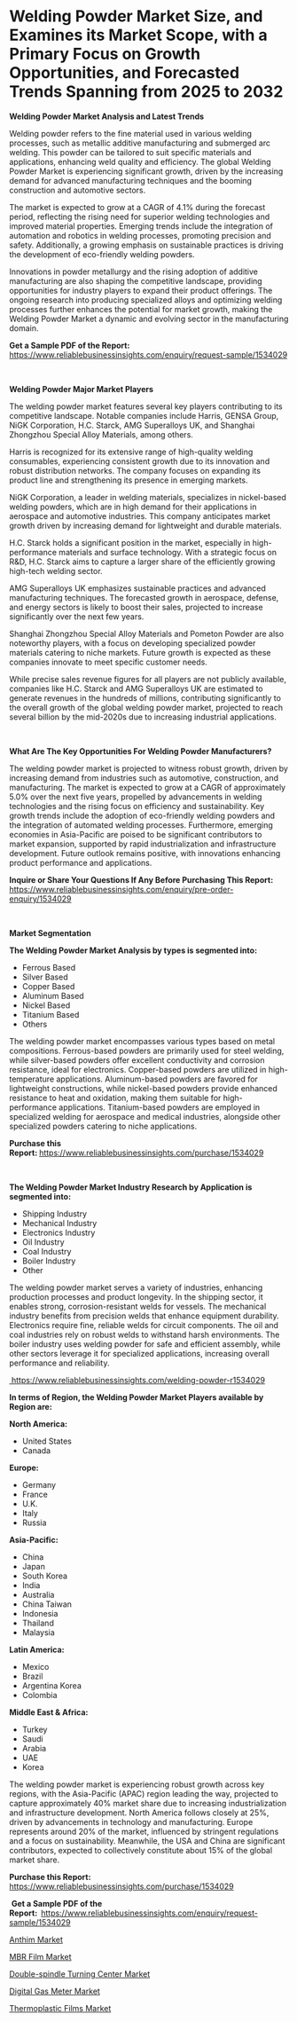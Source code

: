 <p><h1>Welding Powder Market Size, and Examines its Market Scope, with a Primary Focus on Growth Opportunities, and Forecasted Trends Spanning from 2025 to 2032</h1></p><p><strong>Welding Powder Market Analysis and Latest Trends</strong></p>
<p><p>Welding powder refers to the fine material used in various welding processes, such as metallic additive manufacturing and submerged arc welding. This powder can be tailored to suit specific materials and applications, enhancing weld quality and efficiency. The global Welding Powder Market is experiencing significant growth, driven by the increasing demand for advanced manufacturing techniques and the booming construction and automotive sectors. </p><p>The market is expected to grow at a CAGR of 4.1% during the forecast period, reflecting the rising need for superior welding technologies and improved material properties. Emerging trends include the integration of automation and robotics in welding processes, promoting precision and safety. Additionally, a growing emphasis on sustainable practices is driving the development of eco-friendly welding powders. </p><p>Innovations in powder metallurgy and the rising adoption of additive manufacturing are also shaping the competitive landscape, providing opportunities for industry players to expand their product offerings. The ongoing research into producing specialized alloys and optimizing welding processes further enhances the potential for market growth, making the Welding Powder Market a dynamic and evolving sector in the manufacturing domain.</p></p>
<p><strong>Get a Sample PDF of the Report:&nbsp;</strong> <a href="https://www.reliablebusinessinsights.com/enquiry/request-sample/1534029?utm_campaign=1138&utm_medium=2&utm_source=Github&utm_content=ia&utm_term=30012025&utm_id=welding-powder">https://www.reliablebusinessinsights.com/enquiry/request-sample/1534029</a></p>
<p>&nbsp;</p>
<p><strong>Welding Powder Major Market Players</strong></p>
<p><p>The welding powder market features several key players contributing to its competitive landscape. Notable companies include Harris, GENSA Group, NiGK Corporation, H.C. Starck, AMG Superalloys UK, and Shanghai Zhongzhou Special Alloy Materials, among others. </p><p>Harris is recognized for its extensive range of high-quality welding consumables, experiencing consistent growth due to its innovation and robust distribution networks. The company focuses on expanding its product line and strengthening its presence in emerging markets.</p><p>NiGK Corporation, a leader in welding materials, specializes in nickel-based welding powders, which are in high demand for their applications in aerospace and automotive industries. This company anticipates market growth driven by increasing demand for lightweight and durable materials.</p><p>H.C. Starck holds a significant position in the market, especially in high-performance materials and surface technology. With a strategic focus on R&D, H.C. Starck aims to capture a larger share of the efficiently growing high-tech welding sector.</p><p>AMG Superalloys UK emphasizes sustainable practices and advanced manufacturing techniques. The forecasted growth in aerospace, defense, and energy sectors is likely to boost their sales, projected to increase significantly over the next few years.</p><p>Shanghai Zhongzhou Special Alloy Materials and Pometon Powder are also noteworthy players, with a focus on developing specialized powder materials catering to niche markets. Future growth is expected as these companies innovate to meet specific customer needs.</p><p>While precise sales revenue figures for all players are not publicly available, companies like H.C. Starck and AMG Superalloys UK are estimated to generate revenues in the hundreds of millions, contributing significantly to the overall growth of the global welding powder market, projected to reach several billion by the mid-2020s due to increasing industrial applications.</p></p>
<p>&nbsp;</p>
<p><strong>What Are The Key Opportunities For Welding Powder Manufacturers?</strong></p>
<p><p>The welding powder market is projected to witness robust growth, driven by increasing demand from industries such as automotive, construction, and manufacturing. The market is expected to grow at a CAGR of approximately 5.0% over the next five years, propelled by advancements in welding technologies and the rising focus on efficiency and sustainability. Key growth trends include the adoption of eco-friendly welding powders and the integration of automated welding processes. Furthermore, emerging economies in Asia-Pacific are poised to be significant contributors to market expansion, supported by rapid industrialization and infrastructure development. Future outlook remains positive, with innovations enhancing product performance and applications.</p></p>
<p><strong>Inquire or Share Your Questions If Any Before Purchasing This Report:</strong> <a href="https://www.reliablebusinessinsights.com/enquiry/pre-order-enquiry/1534029?utm_campaign=1138&utm_medium=2&utm_source=Github&utm_content=ia&utm_term=30012025&utm_id=welding-powder">https://www.reliablebusinessinsights.com/enquiry/pre-order-enquiry/1534029</a></p>
<p>&nbsp;</p>
<p><strong>Market Segmentation</strong></p>
<p><strong>The Welding Powder Market Analysis by types is segmented into:</strong></p>
<p><ul><li>Ferrous Based</li><li>Silver Based</li><li>Copper Based</li><li>Aluminum Based</li><li>Nickel Based</li><li>Titanium Based</li><li>Others</li></ul></p>
<p><p>The welding powder market encompasses various types based on metal compositions. Ferrous-based powders are primarily used for steel welding, while silver-based powders offer excellent conductivity and corrosion resistance, ideal for electronics. Copper-based powders are utilized in high-temperature applications. Aluminum-based powders are favored for lightweight constructions, while nickel-based powders provide enhanced resistance to heat and oxidation, making them suitable for high-performance applications. Titanium-based powders are employed in specialized welding for aerospace and medical industries, alongside other specialized powders catering to niche applications.</p></p>
<p><strong>Purchase this Report:&nbsp;</strong><a href="https://www.reliablebusinessinsights.com/purchase/1534029?utm_campaign=1138&utm_medium=2&utm_source=Github&utm_content=ia&utm_term=30012025&utm_id=welding-powder">https://www.reliablebusinessinsights.com/purchase/1534029</a></p>
<p>&nbsp;</p>
<p><strong>The Welding Powder Market Industry Research by Application is segmented into:</strong></p>
<p><ul><li>Shipping Industry</li><li>Mechanical Industry</li><li>Electronics Industry</li><li>Oil Industry</li><li>Coal Industry</li><li>Boiler Industry</li><li>Other</li></ul></p>
<p><p>The welding powder market serves a variety of industries, enhancing production processes and product longevity. In the shipping sector, it enables strong, corrosion-resistant welds for vessels. The mechanical industry benefits from precision welds that enhance equipment durability. Electronics require fine, reliable welds for circuit components. The oil and coal industries rely on robust welds to withstand harsh environments. The boiler industry uses welding powder for safe and efficient assembly, while other sectors leverage it for specialized applications, increasing overall performance and reliability.</p></p>
<p><a href="https://www.reliablebusinessinsights.com/welding-powder-r1534029?utm_campaign=1138&utm_medium=2&utm_source=Github&utm_content=ia&utm_term=30012025&utm_id=welding-powder">&nbsp;https://www.reliablebusinessinsights.com/welding-powder-r1534029</a></p>
<p><strong>In terms of Region, the Welding Powder Market Players available by Region are:</strong></p>
<p>
    <p> <strong> North America: </strong>
        <ul>
            <li>United States</li>
            <li>Canada</li>
        </ul>
        </p> 
    <p> <strong> Europe: </strong>
        <ul>
            <li>Germany</li>
            <li>France</li>
            <li>U.K.</li>
            <li>Italy</li>
            <li>Russia</li>
        </ul>
        </p> 
    <p> <strong> Asia-Pacific: </strong>
        <ul>
            <li>China</li>
            <li>Japan</li>
            <li>South Korea</li>
            <li>India</li>
            <li>Australia</li>
            <li>China Taiwan</li>
            <li>Indonesia</li>
            <li>Thailand</li>
            <li>Malaysia</li>
        </ul>
        </p> 
    <p> <strong> Latin America: </strong>
        <ul>
            <li>Mexico</li>
            <li>Brazil</li>
            <li>Argentina Korea</li>
            <li>Colombia</li>
        </ul>
        </p> 
    <p> <strong> Middle East & Africa: </strong>
        <ul>
            <li>Turkey</li>
            <li>Saudi</li>
            <li>Arabia</li>
            <li>UAE</li>
            <li>Korea</li>
        </ul>
    </p>
    </p>
<p><p>The welding powder market is experiencing robust growth across key regions, with the Asia-Pacific (APAC) region leading the way, projected to capture approximately 40% market share due to increasing industrialization and infrastructure development. North America follows closely at 25%, driven by advancements in technology and manufacturing. Europe represents around 20% of the market, influenced by stringent regulations and a focus on sustainability. Meanwhile, the USA and China are significant contributors, expected to collectively constitute about 15% of the global market share.</p></p>
<p><strong>Purchase this Report: </strong><a href="https://www.reliablebusinessinsights.com/purchase/1534029?utm_campaign=1138&utm_medium=2&utm_source=Github&utm_content=ia&utm_term=30012025&utm_id=welding-powder">https://www.reliablebusinessinsights.com/purchase/1534029</a></p>
<p>&nbsp;<strong>Get a Sample PDF of the Report:&nbsp;&nbsp;</strong><a href="https://www.reliablebusinessinsights.com/enquiry/request-sample/1534029?utm_campaign=1138&utm_medium=2&utm_source=Github&utm_content=ia&utm_term=30012025&utm_id=welding-powder">https://www.reliablebusinessinsights.com/enquiry/request-sample/1534029</a></p>
<p><strong></strong></p>
<p><p><a href="https://www.linkedin.com/pulse/anthim-market-size-growth-type-application-region-forecasted-hvkkc?utm_campaign=1138&utm_medium=2&utm_source=Github&utm_content=ia&utm_term=30012025&utm_id=welding-powder">Anthim Market</a></p><p><a href="https://github.com/arionmp/Market-Research-Report-List-5/blob/main/mbr-film-market.md?utm_campaign=1138&utm_medium=2&utm_source=Github&utm_content=ia&utm_term=30012025&utm_id=welding-powder">MBR Film Market</a></p><p><a href="https://www.linkedin.com/pulse/double-spindle-turning-center-industry-sector-market-dynamics-wynae?utm_campaign=1138&utm_medium=2&utm_source=Github&utm_content=ia&utm_term=30012025&utm_id=welding-powder">Double-spindle Turning Center Market</a></p><p><a href="https://www.linkedin.com/pulse/future-revenue-demand-forecast-digital-gas-meter-industry-kvh0c?utm_campaign=1138&utm_medium=2&utm_source=Github&utm_content=ia&utm_term=30012025&utm_id=welding-powder">Digital Gas Meter Market</a></p><p><a href="https://github.com/ternainglin/Market-Research-Report-List-1/blob/main/thermoplastic-films-market.md?utm_campaign=1138&utm_medium=2&utm_source=Github&utm_content=ia&utm_term=30012025&utm_id=welding-powder">Thermoplastic Films Market</a></p></p>